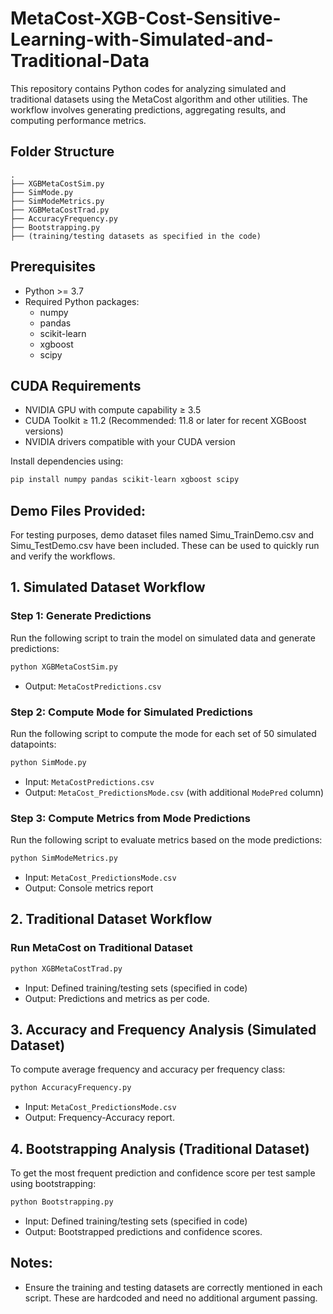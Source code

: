 # MetaCost-XGB-Cost-Sensitive-Learning-with-Simulated-and-Traditional-Data
This repository contains Python codes for analyzing simulated and traditional datasets using the MetaCost algorithm and other utilities. The workflow involves generating predictions, aggregating results, and computing performance metrics.
## Folder Structure
```
.
├── XGBMetaCostSim.py
├── SimMode.py
├── SimModeMetrics.py
├── XGBMetaCostTrad.py
├── AccuracyFrequency.py
├── Bootstrapping.py
├── (training/testing datasets as specified in the code)
```

## Prerequisites
- Python >= 3.7
- Required Python packages:
  - numpy
  - pandas
  - scikit-learn
  - xgboost
  - scipy
## CUDA Requirements
- NVIDIA GPU with compute capability ≥ 3.5
- CUDA Toolkit ≥ 11.2 (Recommended: 11.8 or later for recent XGBoost versions)
- NVIDIA drivers compatible with your CUDA version

Install dependencies using:
```bash
pip install numpy pandas scikit-learn xgboost scipy
```
## Demo Files Provided:
For testing purposes, demo dataset files named Simu_TrainDemo.csv and Simu_TestDemo.csv have been included. These can be used to quickly run and verify the workflows.

## 1. Simulated Dataset Workflow

### Step 1: Generate Predictions
Run the following script to train the model on simulated data and generate predictions:
```bash
python XGBMetaCostSim.py
```
- Output: `MetaCostPredictions.csv`

### Step 2: Compute Mode for Simulated Predictions
Run the following script to compute the mode for each set of 50 simulated datapoints:
```bash
python SimMode.py
```
- Input: `MetaCostPredictions.csv`
- Output: `MetaCost_PredictionsMode.csv` (with additional `ModePred` column)

### Step 3: Compute Metrics from Mode Predictions
Run the following script to evaluate metrics based on the mode predictions:
```bash
python SimModeMetrics.py
```
- Input: `MetaCost_PredictionsMode.csv`
- Output: Console metrics report 

## 2. Traditional Dataset Workflow

### Run MetaCost on Traditional Dataset
```bash
python XGBMetaCostTrad.py
```
- Input: Defined training/testing sets (specified in code)
- Output: Predictions and metrics as per code.

## 3. Accuracy and Frequency Analysis (Simulated Dataset)
To compute average frequency and accuracy per frequency class:
```bash
python AccuracyFrequency.py
```
- Input: `MetaCost_PredictionsMode.csv`
- Output: Frequency-Accuracy report.

## 4. Bootstrapping Analysis (Traditional Dataset)
To get the most frequent prediction and confidence score per test sample using bootstrapping:
```bash
python Bootstrapping.py
```
- Input: Defined training/testing sets (specified in code)
- Output: Bootstrapped predictions and confidence scores.

## Notes:
- Ensure the training and testing datasets are correctly mentioned in each script. These are hardcoded and need no additional argument passing.

